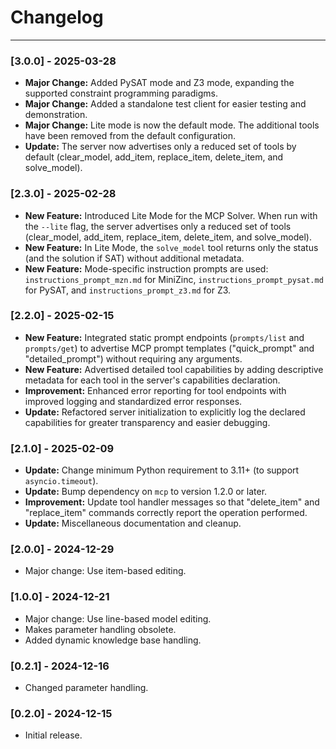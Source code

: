 # Changelog



---

### [3.0.0] - 2025-03-28

- **Major Change:** Added PySAT mode and Z3 mode, expanding the supported constraint programming paradigms.
- **Major Change:** Added a standalone test client for easier testing and demonstration.
- **Major Change:** Lite mode is now the default mode. The additional tools have been removed from the default configuration.
- **Update:** The server now advertises only a reduced set of tools by default (clear_model, add_item, replace_item, delete_item, and solve_model).

### [2.3.0] - 2025-02-28

- **New Feature:** Introduced Lite Mode for the MCP Solver. When run with the `--lite` flag, the server advertises only a reduced set of tools (clear_model, add_item, replace_item, delete_item, and solve_model).
- **New Feature:** In Lite Mode, the `solve_model` tool returns only the status (and the solution if SAT) without additional metadata.
- **New Feature:** Mode-specific instruction prompts are used: `instructions_prompt_mzn.md` for MiniZinc, `instructions_prompt_pysat.md` for PySAT, and `instructions_prompt_z3.md` for Z3.

### [2.2.0] - 2025-02-15

- **New Feature:** Integrated static prompt endpoints (`prompts/list` and `prompts/get`) to advertise MCP prompt templates ("quick_prompt" and "detailed_prompt") without requiring any arguments.
- **New Feature:** Advertised detailed tool capabilities by adding descriptive metadata for each tool in the server's capabilities declaration.
- **Improvement:** Enhanced error reporting for tool endpoints with improved logging and standardized error responses.
- **Update:** Refactored server initialization to explicitly log the declared capabilities for greater transparency and easier debugging.

### [2.1.0] - 2025-02-09

- **Update:** Change minimum Python requirement to 3.11+ (to support `asyncio.timeout`).
- **Update:** Bump dependency on `mcp` to version 1.2.0 or later.
- **Improvement:** Update tool handler messages so that "delete_item" and "replace_item" commands correctly report the operation performed.
- **Update:** Miscellaneous documentation and cleanup.

### [2.0.0] - 2024-12-29

- Major change: Use item-based editing.

### [1.0.0] - 2024-12-21

- Major change: Use line-based model editing.
- Makes parameter handling obsolete.
- Added dynamic knowledge base handling.

### [0.2.1] - 2024-12-16

- Changed parameter handling.

### [0.2.0] - 2024-12-15

- Initial release.